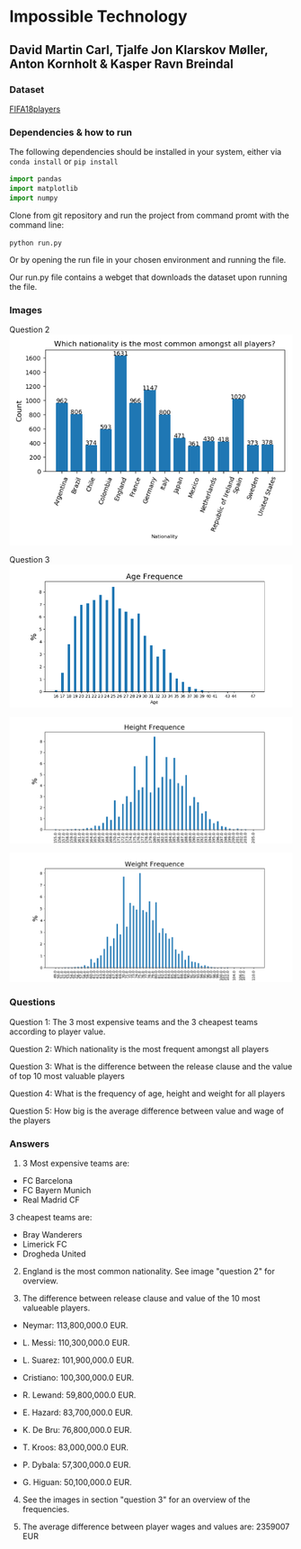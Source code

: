 ﻿# Impossible Technology

## David Martin Carl, Tjalfe Jon Klarskov Møller, Anton Kornholt & Kasper Ravn Breindal

### Dataset

[FIFA18players](https://raw.githubusercontent.com/INFINITE-KH/Python-Dataset/master/complete.csv)

### Dependencies & how to run

The following dependencies should be installed in your system, either via `conda install` or `pip install`

```python
import pandas
import matplotlib
import numpy
```

Clone from git repository and run the project from command promt with the command line:

`python run.py`

Or by opening the run file in your chosen environment and running the file.

Our run.py file contains a webget that downloads the dataset upon running the file. 

### Images

Question 2
![Question 2](img/Question_2.png)

Question 3
![Question 3: Age](img/Age_Frequence.png)

![Question 3: Height](img/Height_Frequence.png)

![Question 3: Weight](img/Weight_Frequence.png)

### Questions

Question 1: The 3 most expensive teams and the 3 cheapest teams according to player value.

Question 2: Which nationality is the most frequent amongst all players

Question 3: What is the difference between the release clause and the value of top 10 most valuable players

Question 4: What is the frequency of age, height and weight for all players

Question 5: How big is the average difference between value and wage of the players

### Answers

1. 3 Most expensive teams are: 
* FC Barcelona
* FC Bayern Munich
* Real Madrid CF

3 cheapest teams are: 
* Bray Wanderers
* Limerick FC
* Drogheda United

2. England is the most common nationality. See image "question 2" for overview.

3. The difference between release clause and value of the 10 most valueable players.

* Neymar:       113,800,000.0 EUR.

* L. Messi:     110,300,000.0 EUR.

* L. Suarez:    101,900,000.0 EUR.

* Cristiano:    100,300,000.0 EUR.

* R. Lewand:    59,800,000.0 EUR.

* E. Hazard:    83,700,000.0 EUR.

* K. De Bru:    76,800,000.0 EUR.

* T. Kroos:     83,000,000.0 EUR.

* P. Dybala:    57,300,000.0 EUR.

* G. Higuan:    50,100,000.0 EUR.

4. See the images in section "question 3" for an overview of the frequencies.

5. The average difference between player wages and values are: 2359007 EUR
